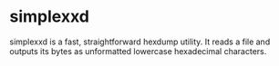 # simplexxd

simplexxd is a fast, straightforward hexdump utility. It reads a file and
outputs its bytes as unformatted lowercase hexadecimal characters.
